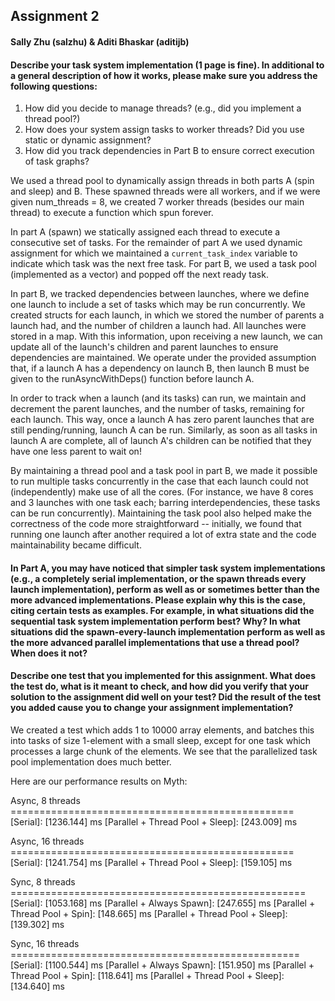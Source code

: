 ## Assignment 2
#### Sally Zhu (salzhu) & Aditi Bhaskar (aditijb)

#### Describe your task system implementation (1 page is fine). In additional to a general description of how it works, please make sure you address the following questions:
1. How did you decide to manage threads? (e.g., did you implement a thread pool?)
2. How does your system assign tasks to worker threads? Did you use static or dynamic assignment?
3. How did you track dependencies in Part B to ensure correct execution of task graphs?

We used a thread pool to dynamically assign threads in both parts A (spin and sleep) and B. These spawned threads were all workers, and if we were given num_threads = 8, we created 7 worker threads (besides our main thread) to execute a function which spun forever. 

In part A (spawn) we statically assigned each thread to execute a consecutive set of tasks. For the remainder of part A we used dynamic assignment for which we maintained a `current_task_index` variable to indicate which task was the next free task. For part B, we used a task pool (implemented as a vector) and popped off the next ready task. 

In part B, we tracked dependencies between launches, where we define one launch to include a set of tasks which may be run concurrently. We created structs for each launch, in which we stored the number of parents a launch had, and the number of children a launch had. All launches were stored in a map. With this information, upon receiving a new launch, we can update all of the launch's children and parent launches to ensure dependencies are maintained. We operate under the provided assumption that, if a launch A has a dependency on launch B, then launch B must be given to the runAsyncWithDeps() function before launch A.

In order to track when a launch (and its tasks) can run, we maintain and decrement the parent launches, and the number of tasks, remaining for each launch. This way, once a launch A has zero parent launches that are still pending/running, launch A can be run. Similarly, as soon as all tasks in launch A are complete, all of launch A's children can be notified that they have one less parent to wait on!

By maintaining a thread pool and a task pool in part B, we made it possible to run multiple tasks concurrently in the case that each launch could not (independently) make use of all the cores. (For instance, we have 8 cores and 3 launches with one task each; barring interdependencies, these tasks can be run concurrently). Maintaining the task pool also helped make the correctness of the code more straightforward -- initially, we found that running one launch after another required a lot of extra state and the code maintainability became difficult.

#### In Part A, you may have noticed that simpler task system implementations (e.g., a completely serial implementation, or the spawn threads every launch implementation), perform as well as or sometimes better than the more advanced implementations. Please explain why this is the case, citing certain tests as examples. For example, in what situations did the sequential task system implementation perform best? Why? In what situations did the spawn-every-launch implementation perform as well as the more advanced parallel implementations that use a thread pool? When does it not?



#### Describe one test that you implemented for this assignment. What does the test do, what is it meant to check, and how did you verify that your solution to the assignment did well on your test? Did the result of the test you added cause you to change your assignment implementation?

We created a test which adds 1 to 10000 array elements, and batches this into tasks of size 1-element with a small sleep, except for one task which processes a large chunk of the elements. We see that the parallelized task pool implementation does much better.

Here are our performance results on Myth:

Async, 8 threads =================================================
[Serial]:                                       [1236.144] ms
[Parallel + Thread Pool + Sleep]:               [243.009] ms

Async, 16 threads =================================================
[Serial]:                                       [1241.754] ms
[Parallel + Thread Pool + Sleep]:               [159.105] ms

Sync, 8 threads ===================================================
[Serial]:                                       [1053.168] ms
[Parallel + Always Spawn]:                      [247.655] ms
[Parallel + Thread Pool + Spin]:                [148.665] ms
[Parallel + Thread Pool + Sleep]:               [139.302] ms

Sync, 16 threads ==================================================
[Serial]:                                       [1100.544] ms
[Parallel + Always Spawn]:                      [151.950] ms
[Parallel + Thread Pool + Spin]:                [118.641] ms
[Parallel + Thread Pool + Sleep]:               [134.640] ms

